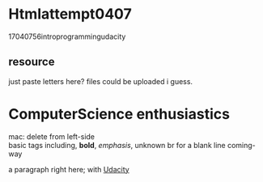 # Htmlattempt0407
17040756introprogrammingudacity
## resource
just paste letters here? files could be uploaded i guess. 

<!DOCTYPE html>
<html>
  <head>
    <title>rescue MittJobba</title>
  </head>
  <body>
    <h1>ComputerScience enthusiastics</h1>
    <div>
      <div>
        mac: delete from left-side
      </div>
    </div>
    <span>basic tags including,
      <b>bold</b>,
      <em>emphasis</em>,
      unknown br for a blank line coming-way</br>
      <p>
        a paragraph right here; with <a href="cn.udacity.com">Udacity</a>
      </p>
  </body>
</html>
